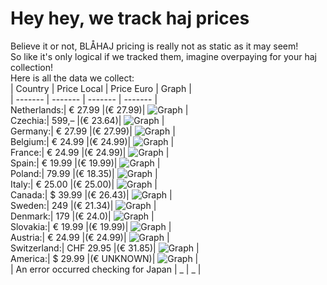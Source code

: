 # Hey hey, we track haj prices  
Believe it or not, BLÅHAJ pricing is really not as static as it may seem!  
So like it's only logical if we tracked them, imagine overpaying for your haj collection!  
Here is all the data we collect:  
| Country | Price Local | Price Euro | Graph |  
| ------- | ------- | ------- | ------- |  
Netherlands:|        € 27.99     |(€ 27.99)| ![Graph](graphs/graphNetherlands.png) |  
Czechia:|              599,–     |(€ 23.64)| ![Graph](graphs/graphCzechia.png) |  
Germany:|            € 27.99     |(€ 27.99)| ![Graph](graphs/graphGermany.png) |  
Belgium:|            € 24.99     |(€ 24.99)| ![Graph](graphs/graphBelgium.png) |  
France:|             € 24.99     |(€ 24.99)| ![Graph](graphs/graphFrance.png) |  
Spain:|              € 19.99     |(€ 19.99)| ![Graph](graphs/graphSpain.png) |  
Poland:|               79.99     |(€ 18.35)| ![Graph](graphs/graphPoland.png) |  
Italy:|              € 25.00     |(€ 25.00)| ![Graph](graphs/graphItaly.png) |  
Canada:|             $ 39.99     |(€ 26.43)| ![Graph](graphs/graphCanada.png) |  
Sweden:|               249       |(€ 21.34)| ![Graph](graphs/graphSweden.png) |  
Denmark:|              179       |(€ 24.0)| ![Graph](graphs/graphDenmark.png) |  
Slovakia:|           € 19.99     |(€ 19.99)| ![Graph](graphs/graphSlovakia.png) |  
Austria:|            € 24.99     |(€ 24.99)| ![Graph](graphs/graphAustria.png) |  
Switzerland:|      CHF 29.95     |(€ 31.85)| ![Graph](graphs/graphSwitzerland.png) |  
America:|            $ 29.99     |(€ UNKNOWN)| ![Graph](graphs/graphAmerica.png) |  
| An error occurred checking for Japan | _ | _ |  
